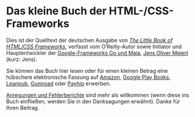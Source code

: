 # Das kleine Buch der HTML-/CSS-Frameworks

Dies ist der Quelltext der deutschen Ausgabe von [_The Little Book of HTML/CSS Frameworks_](https://www.oreilly.com/library/view/the-little-book/9781492048121/), verfasst vom O’Reilly-Autor sowie Initiator und Hauptentwickler der [Google-Frameworks Go und Maia](https://meiert.com/de/publications/articles/20171005/), [Jens Oliver Meiert](https://meiert.com/) (kurz: Jens).

Sie können das Buch hier lesen oder für einen kleinen Betrag eine hübschere elektronische Fassung auf [Amazon](https://www.amazon.de/dp/B07TY2T9XW/?tag=j9t-21), [Google Play Books](https://play.google.com/store/books/details/Jens_Oliver_Meiert_Das_kleine_Buch_der_HTML_CSS_Fr?id=j4jhDwAAQBAJ), [Leanpub](https://leanpub.com/html-css-frameworks), [Gumroad](https://gumroad.com/l/LqXw?locale=de) oder [Payhip](https://payhip.com/b/j80A) erwerben.

[Anregungen und Fehlerberichte](https://github.com/j9t/html-css-frameworks/issues) sind mehr als willkommen (wenn diese ins Buch einfließen, werden Sie in den Danksagungen erwähnt). Danke für Ihren Beitrag.